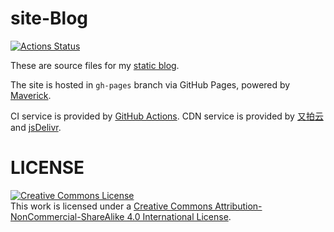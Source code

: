 # site-Blog

[![Actions Status](https://github.com/AlanDecode/site-Blog/workflows/Build/badge.svg)](https://github.com/AlanDecode/Build/actions)

These are source files for my [static blog](https://blog.imalan.cn).

The site is hosted in `gh-pages` branch via GitHub Pages, powered by [Maverick](https://github.com/AlanDecode/Maverick).

CI service is provided by [GitHub Actions](https://github.com/features/actions). CDN service is provided by [又拍云](https://www.upyun.com/) and [jsDelivr](https://www.jsdelivr.com/).

# LICENSE

<a rel="license" href="http://creativecommons.org/licenses/by-nc-sa/4.0/"><img alt="Creative Commons License" style="border-width:0" src="https://i.creativecommons.org/l/by-nc-sa/4.0/88x31.png" /></a><br />This work is licensed under a <a rel="license" href="http://creativecommons.org/licenses/by-nc-sa/4.0/">Creative Commons Attribution-NonCommercial-ShareAlike 4.0 International License</a>.
